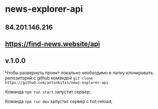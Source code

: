 # news-explorer-api

## 84.201.146.216
## https://find-news.website/api

## v.1.0.0

Чтобы развернуть проект локально необходимо в папку
клонировать репозиторий с github командой 
`git clone https://github.com/antonkstin/news-explorer-api`

Команда `npm run start` запустит сервер;

Команда `npm run dev` запустит сервер с hot-reload;
